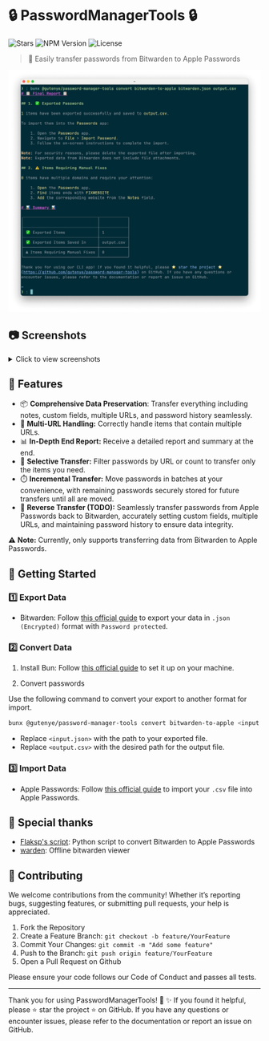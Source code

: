 # 🔒 PasswordManagerTools 🔒

![Stars](https://img.shields.io/github/stars/gutenye/password-manager-tools?style=social) ![NPM Version](https://img.shields.io/npm/v/@gutenye/password-manager-tools) ![License](https://img.shields.io/github/license/gutenye/password-manager-tools)  

> 🚀 Easily transfer passwords from Bitwarden to Apple Passwords

![Terminal](./assets/Terminal.png)

## 📷 Screenshots

<details>
<summary>Click to view screenshots</summary>

![BitwardenToApplePasswords](./assets/BitwardenToApplePasswords.png)

</details>

## 🌟 Features

- 📦 **Comprehensive Data Preservation**: Transfer everything including notes, custom fields, multiple URLs, and password history seamlessly.
- 🔗 **Multi-URL Handling:** Correctly handle items that contain multiple URLs.
- 📊 **In-Depth End Report:** Receive a detailed report and summary at the end.
- 🎯 **Selective Transfer:** Filter passwords by URL or count to transfer only the items you need.
- ⏱️ **Incremental Transfer:** Move passwords in batches at your convenience, with remaining passwords securely stored for future transfers until all are moved.
- 🔄 **Reverse Transfer (TODO):** Seamlessly transfer passwords from Apple Passwords back to Bitwarden, accurately setting custom fields, multiple URLs, and maintaining password history to ensure data integrity.

⚠ **Note:** Currently, only supports transferring data from Bitwarden to Apple Passwords.

## 🚀 Getting Started

### 1️⃣ Export Data

- Bitwarden: Follow [this official guide](https://bitwarden.com/help/export-your-data) to export your data in `.json (Encrypted)` format with `Password protected`.

### 2️⃣ Convert Data

1. Install Bun: Follow [this official guide](https://bun.sh/docs/installation) to set it up on your machine.

2. Convert passwords

Use the following command to convert your export to another format for import.

```sh
bunx @gutenye/password-manager-tools convert bitwarden-to-apple <input.json> <output.csv>
```

- Replace `<input.json>` with the path to your exported file.
- Replace `<output.csv>` with the desired path for the output file.

### 3️⃣ Import Data

- Apple Passwords: Follow [this official guide](https://support.apple.com/guide/passwords/import-mchl2f1a184c/1.0/mac) to import your `.csv` file into Apple Passwords.

## 🙏 Special thanks

- [Flaksp's script](https://gist.github.com/flaksp/6fe1042e12b6b6908c5193c0d6c124a7): Python script to convert Bitwarden to Apple Passwords
- [warden](https://github.com/thewh1teagle/warden): Offline bitwarden viewer

## 🤝 Contributing

We welcome contributions from the community! Whether it’s reporting bugs, suggesting features, or submitting pull requests, your help is appreciated.

1. Fork the Repository
2. Create a Feature Branch: `git checkout -b feature/YourFeature`
3. Commit Your Changes: `git commit -m "Add some feature"`
4. Push to the Branch: `git push origin feature/YourFeature`
5. Open a Pull Request on Github

Please ensure your code follows our Code of Conduct and passes all tests.

---

Thank you for using PasswordManagerTools! 🔐 ✨ If you found it helpful, please ⭐️ star the project ️️⭐ on GitHub. If you have any questions or encounter issues, please refer to the documentation or report an issue on GitHub.